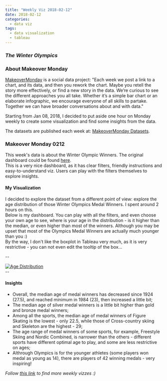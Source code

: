 ```yaml
---
title: "Weekly Viz 2018-02-12"
date: 2018-02-12
categories:
  - data viz
tags:
  - data visualization
  - tableau
---
```


### *The Winter Olympics*


### About Makeover Monday

[MakeoverMonday](http://www.makeovermonday.co.uk/) is a social data project:
"Each week we post a link to a chart, and its data, and then you rework the chart.
Maybe you retell the story more effectively, or find a new story in the data.
We’re curious to see the different approaches you all take. Whether it’s a simple bar chart or an elaborate infographic, we encourage everyone of all skills to partake.
Together we can have broader conversations about and with data."

Starting from Jan 08, 2018, I decided to put aside one hour on Monday weekly to create some visualization and find some insights from the data.

The datasets are published each week at: [MakeoverMonday Datasets](http://www.makeovermonday.co.uk/data/).

### Makeover Monday 0212

This week's data is about the Winter Olympic Winners. The original dashboard could be found [here](https://public.tableau.com/views/TheWinterOlympics/TheWinterOlympics?:embed=y&:showVizHome=no).  
This is a very nice dashboard, as it has clear filters, friendly instructions and easy-to-understand viz. Users can play with the filters themselves to explore insights.

#### My Visualization

I decided to explore the dataset from a different point of view: explore the age distribution of those Winter Olympics Medal Winners.
I spent around 2 hours on this.  
Below is my dashboard. You can play with all the filters, and even choose your own age to see, where is your age in the distribution - is it higher than the median, or even higher than most of the winners.
Although you may be upset that most of the Olympics Medal Winners are actually much younger than you :)  
By the way, I don't like the boxplot in Tableau very much, as it is very restrictive - you can not even edit the tooltip of the box...

--  
<div class='tableauPlaceholder' id='viz1518493996961' style='position: relative'>
<noscript><a href='#'>
  <img alt='Age Distribution ' src='https:&#47;&#47;public.tableau.com&#47;static&#47;images&#47;Ma&#47;MakeoverMonday0212&#47;AgeDistribution&#47;1_rss.png' style='border: none' />
</a></noscript>
<object class='tableauViz'  style='display:none;'>
  <param name='host_url' value='https%3A%2F%2Fpublic.tableau.com%2F' />
  <param name='embed_code_version' value='3' />
  <param name='site_root' value='' />
  <param name='name' value='MakeoverMonday0212&#47;AgeDistribution' />
  <param name='tabs' value='no' />
  <param name='toolbar' value='yes' />
  <param name='static_image' value='https:&#47;&#47;public.tableau.com&#47;static&#47;images&#47;Ma&#47;MakeoverMonday0212&#47;AgeDistribution&#47;1.png' />
  <param name='animate_transition' value='yes' />
  <param name='display_static_image' value='yes' />
  <param name='display_spinner' value='yes' />
  <param name='display_overlay' value='yes' />
  <param name='display_count' value='yes' /></object></div>     
<script type='text/javascript'>       
  var divElement = document.getElementById('viz1518493996961');    
  var vizElement = divElement.getElementsByTagName('object')[0];  
  vizElement.style.width='800px';vizElement.style.height='627px';      
  var scriptElement = document.createElement('script');       
  scriptElement.src = 'https://public.tableau.com/javascripts/api/viz_v1.js';
  vizElement.parentNode.insertBefore(scriptElement, vizElement);               
</script>  
--  

#### Insights
* Overall, the median age of medal winners has decreased since 1924 (27.5), and reached minimum in 1984 (23), then increased a little bit;  
* The median age of silver medal winners is a little bit higher than gold and bronze medal winners;  
* Among all the sports, the median age of medal winners of Figure Skating is the lowest - only 22.5, while those of Cross-country skiing and Skeleton are the highest - 29;  
* The age range of medal winners of some sports, for example, Freestyle Skiing and Nordic Combined, is narrower than the others - different sports have different optimal age to play, and some are less restrictive on ages;  
* Althrough Olympics is for the younger athletes (some players won medal as young as 14), there are players of 42 winning medals - very inspiring!


*Follow [this link](https://yudong-94.github.io/personal-website/project/MakeOverMonday2018/) to find more weekly vizzes :)*